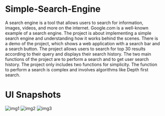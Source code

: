 # Simple-Search-Engine
A search engine is a tool that allows users to search for information, images, videos, and more on the internet.
Google.com is a well-known example of a search engine.
The project is about implementing a simple search engine and understanding how it works behind the scenes.
There is a demo of the project, which shows a web application with a search bar and a search button.
The project allows users to search for top 30 results according to their query and displays their search history.
The two main functions of the project are to perform a search and to get user search history.
The project only includes two functions for simplicity.
The function to perform a search is complex and involves algorithms like Depth first search.

# UI Snapshots
![img1](https://github.com/Sandy177000/Simple-Search-Engine/assets/112424645/b3c4a6be-6f00-481c-a9a9-df3032a338e7)
![img2](https://github.com/Sandy177000/Simple-Search-Engine/assets/112424645/4f817aa6-cf40-44c2-a4c4-7e75f472dd9d)
![img3](https://github.com/Sandy177000/Simple-Search-Engine/assets/112424645/43561cd4-c5db-424f-960e-fefadeb1e00a)
